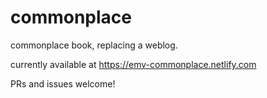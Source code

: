 # commonplace

commonplace book, replacing a weblog.

currently available at https://emv-commonplace.netlify.com

PRs and issues welcome!
